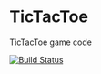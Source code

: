 TicTacToe
=========

TicTacToe game code

[![Build Status](https://travis-ci.org/Altarisdrengirnir/TicTacToe.svg?branch=master)](https://travis-ci.org/Altarisdrengirnir/TicTacToe)
